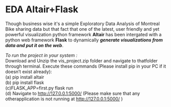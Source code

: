 # EDA Altair+Flask
Though business wise it's a simple Exploratory Data Analysis of Montreal Bike sharing data but that fact that one of the latest, user friendly and yet powerful visualization python framework  __Altair__ has been intergated with a python web framework __Flask__ to dynamically *__generate visualizations from data and put it on the web__*. 

*To run the project in your system :* <br>
Download and Unzip the vis_project.zip folder and navigate to thatfolder through terminal. Execute these commands (Please install pip in your PC if it doesn’t exist already): <br>
 (a)  pip install altair<br>
 (b)  pip install flask<br>
 (c)FLASK_APP=first.py flask run<br>
 (d)  Navigate to http://127.0.0.1:5000/ (Please make sure that any otherapplication is not running at http://127.0.0.1:5000/ )
